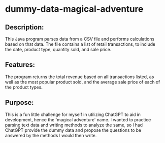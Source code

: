 # dummy-data-magical-adventure
## Description:
This Java program parses data from a CSV file and performs calculations based on that data. The file contains a list of retail transactions, to include the date, product type, quantity sold, and sale price.
## Features:
The program returns the total revenue based on all transactions listed, as well as the most popular product sold, and the average sale price of each of the product types.
## Purpose:
This is a fun little challenge for myself in utilizing ChatGPT to aid in development, hence the 'magical adventure' name. I wanted to practice parsing text data and writing methods to analyze the same, so I had ChatGPT provide the dummy data and propose the questions to be answered by the methods I would then write.